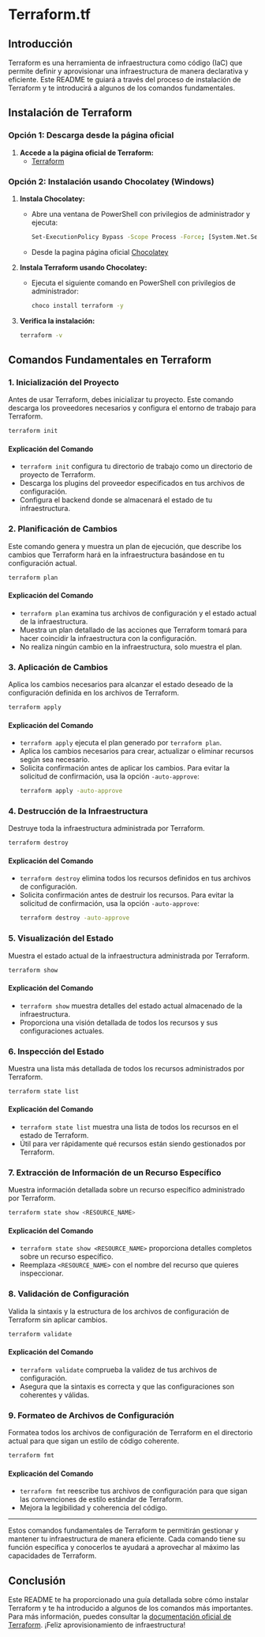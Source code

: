 # Terraform.tf

## Introducción

Terraform es una herramienta de infraestructura como código (IaC) que permite definir y aprovisionar una infraestructura de manera declarativa y eficiente. Este README te guiará a través del proceso de instalación de Terraform y te introducirá a algunos de los comandos fundamentales.

## Instalación de Terraform

### Opción 1: Descarga desde la página oficial

1. **Accede a la página oficial de Terraform:**
   - [Terraform](https://www.terraform.io/downloads)

### Opción 2: Instalación usando Chocolatey (Windows)

1. **Instala Chocolatey:**
   - Abre una ventana de PowerShell con privilegios de administrador y ejecuta:
     ```sh
     Set-ExecutionPolicy Bypass -Scope Process -Force; [System.Net.ServicePointManager]::SecurityProtocol = [System.Net.ServicePointManager]::SecurityProtocol -bor 3072; iex ((New-Object System.Net.WebClient).DownloadString('https://community.chocolatey.org/install.ps1'))
     ```
   - Desde la pagina página oficial [Chocolatey](https://chocolatey.org/install)
     
2. **Instala Terraform usando Chocolatey:**
   - Ejecuta el siguiente comando en PowerShell con privilegios de administrador:
     ```sh
     choco install terraform -y
     ```

3. **Verifica la instalación:**
   ```sh
   terraform -v
   ```


## Comandos Fundamentales en Terraform

### 1. Inicialización del Proyecto

Antes de usar Terraform, debes inicializar tu proyecto. Este comando descarga los proveedores necesarios y configura el entorno de trabajo para Terraform.

```sh
terraform init
```

#### Explicación del Comando

- `terraform init` configura tu directorio de trabajo como un directorio de proyecto de Terraform.
- Descarga los plugins del proveedor especificados en tus archivos de configuración.
- Configura el backend donde se almacenará el estado de tu infraestructura.

### 2. Planificación de Cambios

Este comando genera y muestra un plan de ejecución, que describe los cambios que Terraform hará en la infraestructura basándose en tu configuración actual.

```sh
terraform plan
```

#### Explicación del Comando

- `terraform plan` examina tus archivos de configuración y el estado actual de la infraestructura.
- Muestra un plan detallado de las acciones que Terraform tomará para hacer coincidir la infraestructura con la configuración.
- No realiza ningún cambio en la infraestructura, solo muestra el plan.

### 3. Aplicación de Cambios

Aplica los cambios necesarios para alcanzar el estado deseado de la configuración definida en los archivos de Terraform.

```sh
terraform apply
```

#### Explicación del Comando

- `terraform apply` ejecuta el plan generado por `terraform plan`.
- Aplica los cambios necesarios para crear, actualizar o eliminar recursos según sea necesario.
- Solicita confirmación antes de aplicar los cambios. Para evitar la solicitud de confirmación, usa la opción `-auto-approve`:
  ```sh
  terraform apply -auto-approve
  ```

### 4. Destrucción de la Infraestructura

Destruye toda la infraestructura administrada por Terraform.

```sh
terraform destroy
```

#### Explicación del Comando

- `terraform destroy` elimina todos los recursos definidos en tus archivos de configuración.
- Solicita confirmación antes de destruir los recursos. Para evitar la solicitud de confirmación, usa la opción `-auto-approve`:
  ```sh
  terraform destroy -auto-approve
  ```

### 5. Visualización del Estado

Muestra el estado actual de la infraestructura administrada por Terraform.

```sh
terraform show
```

#### Explicación del Comando

- `terraform show` muestra detalles del estado actual almacenado de la infraestructura.
- Proporciona una visión detallada de todos los recursos y sus configuraciones actuales.

### 6. Inspección del Estado

Muestra una lista más detallada de todos los recursos administrados por Terraform.

```sh
terraform state list
```

#### Explicación del Comando

- `terraform state list` muestra una lista de todos los recursos en el estado de Terraform.
- Útil para ver rápidamente qué recursos están siendo gestionados por Terraform.

### 7. Extracción de Información de un Recurso Específico

Muestra información detallada sobre un recurso específico administrado por Terraform.

```sh
terraform state show <RESOURCE_NAME>
```

#### Explicación del Comando

- `terraform state show <RESOURCE_NAME>` proporciona detalles completos sobre un recurso específico.
- Reemplaza `<RESOURCE_NAME>` con el nombre del recurso que quieres inspeccionar.

### 8. Validación de Configuración

Valida la sintaxis y la estructura de los archivos de configuración de Terraform sin aplicar cambios.

```sh
terraform validate
```

#### Explicación del Comando

- `terraform validate` comprueba la validez de tus archivos de configuración.
- Asegura que la sintaxis es correcta y que las configuraciones son coherentes y válidas.

### 9. Formateo de Archivos de Configuración

Formatea todos los archivos de configuración de Terraform en el directorio actual para que sigan un estilo de código coherente.

```sh
terraform fmt
```

#### Explicación del Comando

- `terraform fmt` reescribe tus archivos de configuración para que sigan las convenciones de estilo estándar de Terraform.
- Mejora la legibilidad y coherencia del código.

---

Estos comandos fundamentales de Terraform te permitirán gestionar y mantener tu infraestructura de manera eficiente. Cada comando tiene su función específica y conocerlos te ayudará a aprovechar al máximo las capacidades de Terraform.
## Conclusión

Este README te ha proporcionado una guía detallada sobre cómo instalar Terraform y te ha introducido a algunos de los comandos más importantes. Para más información, puedes consultar la [documentación oficial de Terraform](https://www.terraform.io/docs). ¡Feliz aprovisionamiento de infraestructura!
